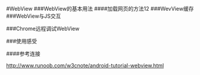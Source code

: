 #WebView
###WebView的基本用法
####加载网页的方法12
###WevView缓存
###WebView与JS交互

###Chrome远程调试WebView


###使用感受


####参考连接

http://www.runoob.com/w3cnote/android-tutorial-webview.html


